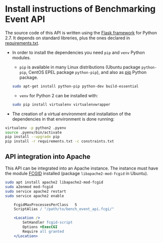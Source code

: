 # Install instructions of Benchmarking Event API

The source code of this API is written using the [Flask framework](http://flask.pocoo.org/) for Python 2.7. It depends on standard libreries, plus the ones declared in [requirements.txt](requirements.txt).

* In order to install the dependencies you need `pip` and `venv` Python modules.
	- `pip` is available in many Linux distributions (Ubuntu package `python-pip`, CentOS EPEL package `python-pip`), and also as [pip](https://pip.pypa.io/en/stable/) Python package.
    ```bash
    sudo apt-get install python-pip python-dev build-essential
    ```
	- `venv` for Python 2 can be installed with:
    ```bash
    sudo pip install virtualenv virtualenvwrapper
    ```

* The creation of a virtual environment and installation of the dependencies in that environment is done running:

```bash
virtualenv -p python2 .pyenv
source .pyenv/bin/activate
pip install --upgrade pip
pip install -r requirements.txt -c constraints.txt
```

## API integration into Apache

This API can be integrated into an Apache instance. The instance must have the module [FCGID](https://httpd.apache.org/mod_fcgid/) installed (package `libapache2-mod-fcgid` in Ubuntu).

```bash
sudo apt install apache2 libapache2-mod-fcgid
sudo a2enmod mod-fcgid
sudo service apache2 restart
sudo service apache2 enable
```

```apache
	FcgidMaxProcessesPerClass	5
	ScriptAlias / "/path/to/bench_event_api.fcgi/"

	<Location />
		SetHandler fcgid-script
		Options +ExecCGI
		Require all granted
	</Location>
```
